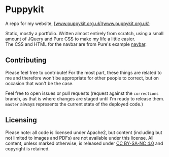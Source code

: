 # Puppykit
A repo for my website, [www.puppykit.org.uk](www.puppykit.org.uk)

Static, mostly a portfolio. Written almost entirely from scratch, using a small amount of JQuery and Pure CSS to make my
life a little easier.  
The CSS and HTML for the navbar are from Pure's example [navbar](https://purecss.io/layouts/tucked-menu-vertical/).

## Contributing

Please feel free to contribute! For the most part, these things are related to me and therefore won't be appropriate for other people to correct, but on occasion that won't be the case.

Feel free to open issues or pull requests (request against the `corrections` branch, as that is where changes are staged until I'm ready to release them. `master` always represents the current state of the deployed code.)

## Licensing

Please note: all code is licensed under Apache2, but content (including but not limited to images and PDFs) are not
available under this license. All content, unless marked otherwise, is released under
[CC BY-SA-NC 4.0](https://creativecommons.org/licenses/by-nc-sa/4.0/) and copyright is retained.
